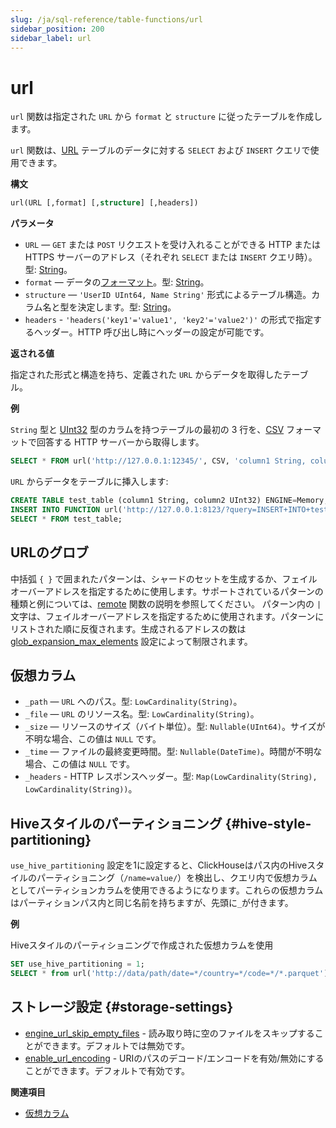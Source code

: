 ```yaml
---
slug: /ja/sql-reference/table-functions/url
sidebar_position: 200
sidebar_label: url
---
```


# url

`url` 関数は指定された `URL` から `format` と `structure` に従ったテーブルを作成します。

`url` 関数は、[URL](../../engines/table-engines/special/url.md) テーブルのデータに対する `SELECT` および `INSERT` クエリで使用できます。

**構文**

``` sql
url(URL [,format] [,structure] [,headers])
```

**パラメータ**

- `URL` — `GET` または `POST` リクエストを受け入れることができる HTTP または HTTPS サーバーのアドレス（それぞれ `SELECT` または `INSERT` クエリ時）。型: [String](../../sql-reference/data-types/string.md)。
- `format` — データの[フォーマット](../../interfaces/formats.md#formats)。型: [String](../../sql-reference/data-types/string.md)。
- `structure` — `'UserID UInt64, Name String'` 形式によるテーブル構造。カラム名と型を決定します。型: [String](../../sql-reference/data-types/string.md)。
- `headers` - `'headers('key1'='value1', 'key2'='value2')'` の形式で指定するヘッダー。HTTP 呼び出し時にヘッダーの設定が可能です。

**返される値**

指定された形式と構造を持ち、定義された `URL` からデータを取得したテーブル。

**例**

`String` 型と [UInt32](../../sql-reference/data-types/int-uint.md) 型のカラムを持つテーブルの最初の 3 行を、[CSV](../../interfaces/formats.md#csv) フォーマットで回答する HTTP サーバーから取得します。

``` sql
SELECT * FROM url('http://127.0.0.1:12345/', CSV, 'column1 String, column2 UInt32', headers('Accept'='text/csv; charset=utf-8')) LIMIT 3;
```

`URL` からデータをテーブルに挿入します:

``` sql
CREATE TABLE test_table (column1 String, column2 UInt32) ENGINE=Memory;
INSERT INTO FUNCTION url('http://127.0.0.1:8123/?query=INSERT+INTO+test_table+FORMAT+CSV', 'CSV', 'column1 String, column2 UInt32') VALUES ('http interface', 42);
SELECT * FROM test_table;
```

## URLのグロブ

中括弧 `{ }` で囲まれたパターンは、シャードのセットを生成するか、フェイルオーバーアドレスを指定するために使用します。サポートされているパターンの種類と例については、[remote](remote.md#globs-in-addresses) 関数の説明を参照してください。
パターン内の `|` 文字は、フェイルオーバーアドレスを指定するために使用されます。パターンにリストされた順に反復されます。生成されるアドレスの数は [glob_expansion_max_elements](../../operations/settings/settings.md#glob_expansion_max_elements) 設定によって制限されます。

## 仮想カラム

- `_path` — `URL` へのパス。型: `LowCardinality(String)`。
- `_file` — `URL` のリソース名。型: `LowCardinality(String)`。
- `_size` — リソースのサイズ（バイト単位）。型: `Nullable(UInt64)`。サイズが不明な場合、この値は `NULL` です。
- `_time` — ファイルの最終変更時間。型: `Nullable(DateTime)`。時間が不明な場合、この値は `NULL` です。
- `_headers` - HTTP レスポンスヘッダー。型: `Map(LowCardinality(String), LowCardinality(String))`。

## Hiveスタイルのパーティショニング {#hive-style-partitioning}

`use_hive_partitioning` 設定を1に設定すると、ClickHouseはパス内のHiveスタイルのパーティショニング（`/name=value/`）を検出し、クエリ内で仮想カラムとしてパーティションカラムを使用できるようになります。これらの仮想カラムはパーティションパス内と同じ名前を持ちますが、先頭に`_`が付きます。

**例**

Hiveスタイルのパーティショニングで作成された仮想カラムを使用

``` sql
SET use_hive_partitioning = 1;
SELECT * from url('http://data/path/date=*/country=*/code=*/*.parquet') where _date > '2020-01-01' and _country = 'Netherlands' and _code = 42;
```

## ストレージ設定 {#storage-settings}

- [engine_url_skip_empty_files](/docs/ja/operations/settings/settings.md#engine_url_skip_empty_files) - 読み取り時に空のファイルをスキップすることができます。デフォルトでは無効です。
- [enable_url_encoding](/docs/ja/operations/settings/settings.md#enable_url_encoding) - URIのパスのデコード/エンコードを有効/無効にすることができます。デフォルトで有効です。

**関連項目**

- [仮想カラム](/docs/ja/engines/table-engines/index.md#table_engines-virtual_columns)
